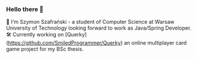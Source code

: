 ### Hello there 👋

👦 I'm Szymon Szafrański - a student of Computer Science at Warsaw University of Technology looking forward to work as Java/Spring Developer.
🛠 Currently working on [Querky] (https://github.com/SmiledProgrammer/Querky) an online multiplayer card game project for my BSc thesis.
